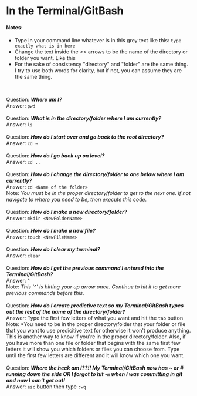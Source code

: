 # In the Terminal/GitBash<br>

#### Notes: 
- Type in your command line whatever is in this grey text like this: `type exactly what is in here`  
- Change the text inside the <> arrows to be the name of the directory or folder you want. Like this <This is the name of your folder>  
- For the sake of consistency "directory" and "folder" are the same thing. I try to use both words for clarity, but if not, you can assume they are the same thing.<br>
<br>


Question: ***Where am I?***<br>
Answer: `pwd`<br>
<br>
Question: ***What is in the directory/folder where I am currently?***<br>
Answer: `ls`<br>
<br>
Question: ***How do I start over and go back to the root directory?***<br>
Answer: `cd ~`<br>
<br>
Question: ***How do I go back up on level?***<br>
Answer: `cd ..`<br>
<br>
Question: ***How do I change the directory/folder to one below where I am currently?***<br>
Answer: `cd <Name of the folder>`  
Note: *You must be in the proper directory/folder to get to the next one. If not navigate to where you need to be, then execute this code.*<br>
<br>
Question: ***How do I make a new directory/folder?***<br>
Answer: `mkdir <NewFolderName>`<br> 
<br>
Question: ***How do I make a new file?***<br>
Answer: `touch <NewFileName>`<br>
<br>
Question: ***How do I clear my terminal?***<br>
Answer: `clear`<br> 
<br>
Question: ***How do I get the previous command I entered into the Terminal/GitBash?***<br>
Answer: `^`<br>
Note: *This '^' is hitting your up arrow once. Continue to hit it to get more previous commands before this.*<br>
<br>
Question: ***How do I create predictive text so my Terminal/GitBash types out the rest of the name of the directory/folder?***<br>
Answer: Type the first few letters of what you want and hit the `tab` button<br>
Note: *You need to be in the proper directory/folder that your folder or file that you want to use predicitive text for otherwise it won't produce anything. This is another way to know if you're in the proper directory/folder. Also, if you have more than one file or folder that begins with the same first few letters it will show you which folders or files you can choose from. Type until the first few letters are different and it will know which one you want.<br>
<br>
 Question: ***Where the heck am I??!! My Terminal/GitBash now has ~ or # running down the side OR I forgot to hit `-m` when I was committing in git and now I can't get out!***<br>
 Answer: `esc` button then type `:wq`<br>
<br>

